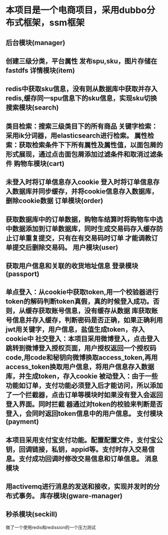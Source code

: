 本项目是一个电商项目，采用dubbo分布式框架，ssm框架
===
后台模块(manager)
---
创建三级分类，平台属性
发布spu,sku，图片存储在fastdfs
详情模块(item)
---
redis中获取sku信息，没有则从数据库中获取并存入redis,缓存同一spu信息下的sku信息，实现sku切换
搜索模块(search)
---
类目检索：搜索三级类目下的所有商品
关键字检索：采用ik分词器，用elasticsearch进行检索。
属性检索：获取检索条件下下所有属性及属性值，以面包屑的形式展现，通过点击面包屑添加过滤条件和取消过滤条件
购物车模块(cart)
---
未登入时将订单信息存入cookie
登入时将订单信息存入数据库并同步缓存，并将cookie信息存入数据库，删除cookie数据
订单模块(order)
---
获取数据库中的订单数据，购物车结算时将购物车中选中数据添加到订单数据库，同时生成交易码存入缓存防止订单重复提交，只有在有交易码时订单
才能调教订单提交后删除交易码。
用户模块(user)
---
获取用户信息和关联的收货地址信息
登录模块(passport)
---
单点登入：从cookie中获取token,用一个校验器进行token的解码判断token真假，真的时候登入成功。否则，从缓存获取账号信息，没有缓存从数据
库获取账号信息并存入缓存，判断密码是否正确，如果正确利用jwt用关键字，用户信息，盐值生成token，存入cookie中
社交登入：本项目采用微博登入，点击登入跳转到微博登入授权页面，用户授权返回一个授权码code,用code和秘钥向微博换取access_token,再用
access_token换取用户信息，将用户信息存入数据库，并生成token，存入cookie
被动登入：由于一些功能如订单，支付功能必须登入后才能访问，所以添加了一个拦截器，点击订单等模块时如果没有登入会返回登入界面。同时拦截
器通过对token的校验来判断是否登入，会同时返回token信息中的用户信息。
支付模块(payment)
---
本项目采用支付宝支付功能。配置配置文件，支付宝公钥，回调链接，私钥，appid等。支付时存入交易信息。支付成功回调时修改交易信息和订单信息。
消息模块
---
用activemq进行消息的发送和接收，实现并发时的分布式事务。
库存模块(gware-manager)
---
秒杀模块(seckill)
---
做了一个使用redis和redission的一个压力测试
